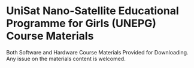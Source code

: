 # UniSat Nano-Satellite Educational Programme for Girls (UNEPG) Course Materials
Both Software and Hardware Course Materials Provided for Downloading. 
Any issue on the materials content is welcomed. 

